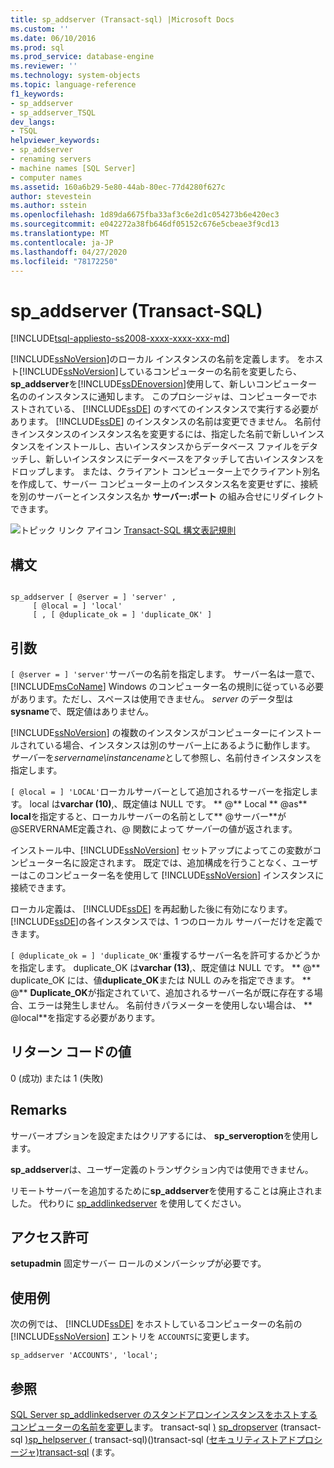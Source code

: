 ```yaml
---
title: sp_addserver (Transact-sql) |Microsoft Docs
ms.custom: ''
ms.date: 06/10/2016
ms.prod: sql
ms.prod_service: database-engine
ms.reviewer: ''
ms.technology: system-objects
ms.topic: language-reference
f1_keywords:
- sp_addserver
- sp_addserver_TSQL
dev_langs:
- TSQL
helpviewer_keywords:
- sp_addserver
- renaming servers
- machine names [SQL Server]
- computer names
ms.assetid: 160a6b29-5e80-44ab-80ec-77d4280f627c
author: stevestein
ms.author: sstein
ms.openlocfilehash: 1d89da6675fba33af3c6e2d1c054273b6e420ec3
ms.sourcegitcommit: e042272a38fb646df05152c676e5cbeae3f9cd13
ms.translationtype: MT
ms.contentlocale: ja-JP
ms.lasthandoff: 04/27/2020
ms.locfileid: "78172250"
---
```

# <a name="sp_addserver-transact-sql"></a>sp_addserver (Transact-SQL)
[!INCLUDE[tsql-appliesto-ss2008-xxxx-xxxx-xxx-md](../../includes/tsql-appliesto-ss2008-xxxx-xxxx-xxx-md.md)]

  [!INCLUDE[ssNoVersion](../../includes/ssnoversion-md.md)]のローカル インスタンスの名前を定義します。 をホスト[!INCLUDE[ssNoVersion](../../includes/ssnoversion-md.md)]しているコンピューターの名前を変更したら、 **sp_addserver**を[!INCLUDE[ssDEnoversion](../../includes/ssdenoversion-md.md)]使用して、新しいコンピューター名ののインスタンスに通知します。 このプロシージャは、コンピューターでホストされている、 [!INCLUDE[ssDE](../../includes/ssde-md.md)] のすべてのインスタンスで実行する必要があります。 [!INCLUDE[ssDE](../../includes/ssde-md.md)] のインスタンスの名前は変更できません。 名前付きインスタンスのインスタンス名を変更するには、指定した名前で新しいインスタンスをインストールし、古いインスタンスからデータベース ファイルをデタッチし、新しいインスタンスにデータベースをアタッチして古いインスタンスをドロップします。 または、クライアント コンピューター上でクライアント別名を作成して、サーバー コンピューター上のインスタンス名を変更せずに、接続を別のサーバーとインスタンス名か **サーバー:ポート** の組み合せにリダイレクトできます。

 ![トピック リンク アイコン](../../database-engine/configure-windows/media/topic-link.gif "トピック リンク アイコン") [Transact-SQL 構文表記規則](../../t-sql/language-elements/transact-sql-syntax-conventions-transact-sql.md)

## <a name="syntax"></a>構文

```

sp_addserver [ @server = ] 'server' ,
     [ @local = ] 'local' 
     [ , [ @duplicate_ok = ] 'duplicate_OK' ]
```

## <a name="arguments"></a>引数
`[ @server = ] 'server'`サーバーの名前を指定します。 サーバー名は一意で、 [!INCLUDE[msCoName](../../includes/msconame-md.md)] Windows のコンピューター名の規則に従っている必要があります。ただし、スペースは使用できません。 *server* のデータ型は **sysname**で、既定値はありません。

 [!INCLUDE[ssNoVersion](../../includes/ssnoversion-md.md)] の複数のインスタンスがコンピューターにインストールされている場合、インスタンスは別のサーバー上にあるように動作します。 *サーバー*を*servername\instancename*として参照し、名前付きインスタンスを指定します。

`[ @local = ] 'LOCAL'`ローカルサーバーとして追加されるサーバーを指定します。 local は**varchar (10)**,、既定値は NULL です。 ** \@** Local ** \@as** **local**を指定すると、ローカルサーバーの名前として** \@サーバー**が@SERVERNAME定義され、@ 関数によって*サーバー*の値が返されます。

 インストール中、[!INCLUDE[ssNoVersion](../../includes/ssnoversion-md.md)] セットアップによってこの変数がコンピューター名に設定されます。 既定では、追加構成を行うことなく、ユーザーはこのコンピューター名を使用して [!INCLUDE[ssNoVersion](../../includes/ssnoversion-md.md)] インスタンスに接続できます。

 ローカル定義は、 [!INCLUDE[ssDE](../../includes/ssde-md.md)] を再起動した後に有効になります。 [!INCLUDE[ssDE](../../includes/ssde-md.md)]の各インスタンスでは、1 つのローカル サーバーだけを定義できます。

`[ @duplicate_ok = ] 'duplicate_OK'`重複するサーバー名を許可するかどうかを指定します。 duplicate_OK は**varchar (13)**,、既定値は NULL です。 ** \@** duplicate_OK には、値**duplicate_OK**または NULL のみを指定できます。 ** \@** **Duplicate_OK**が指定されていて、追加されるサーバー名が既に存在する場合、エラーは発生しません。 名前付きパラメーターを使用しない場合は、 ** \@local**を指定する必要があります。

## <a name="return-code-values"></a>リターン コードの値
 0 (成功) または 1 (失敗)

## <a name="remarks"></a>Remarks
 サーバーオプションを設定またはクリアするには、 **sp_serveroption**を使用します。

 **sp_addserver**は、ユーザー定義のトランザクション内では使用できません。

 リモートサーバーを追加するために**sp_addserver**を使用することは廃止されました。  代わりに [sp_addlinkedserver](../../relational-databases/system-stored-procedures/sp-addlinkedserver-transact-sql.md) を使用してください。

## <a name="permissions"></a>アクセス許可
 **setupadmin** 固定サーバー ロールのメンバーシップが必要です。

## <a name="examples"></a>使用例
 次の例では、 [!INCLUDE[ssDE](../../includes/ssde-md.md)] をホストしているコンピューターの名前の [!INCLUDE[ssNoVersion](../../includes/ssnoversion-md.md)] エントリを `ACCOUNTS`に変更します。

```
sp_addserver 'ACCOUNTS', 'local';
```

## <a name="see-also"></a>参照
 [SQL Server sp_addlinkedserver のスタンドアロンインスタンスをホストするコンピューターの名前を変更し](../../database-engine/install-windows/rename-a-computer-that-hosts-a-stand-alone-instance-of-sql-server.md)ます。 transact-sql [&#41;](../../relational-databases/system-stored-procedures/sp-addlinkedserver-transact-sql.md) [sp_dropserver](../../relational-databases/system-stored-procedures/sp-dropserver-transact-sql.md) &#40;transact-sql [&#41;sp_helpserver &#40;](../../relational-databases/system-stored-procedures/sp-helpserver-transact-sql.md) transact-sql&#41;&#40;&#41;transact-sql &#40;[セキュリティストアド](../../relational-databases/system-stored-procedures/security-stored-procedures-transact-sql.md)[プロシージャ&#41;transact-sql](../../relational-databases/system-stored-procedures/system-stored-procedures-transact-sql.md) &#40;ます。


